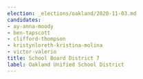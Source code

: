 ```yaml
---
election: _elections/oakland/2020-11-03.md
candidates:
- ay-anna-moody
- ben-tapscott
- clifford-thompson
- kristynloreth-kristina-molina
- victor-valerio
title: School Board District 7
label: Oakland Unified School District
---
```


